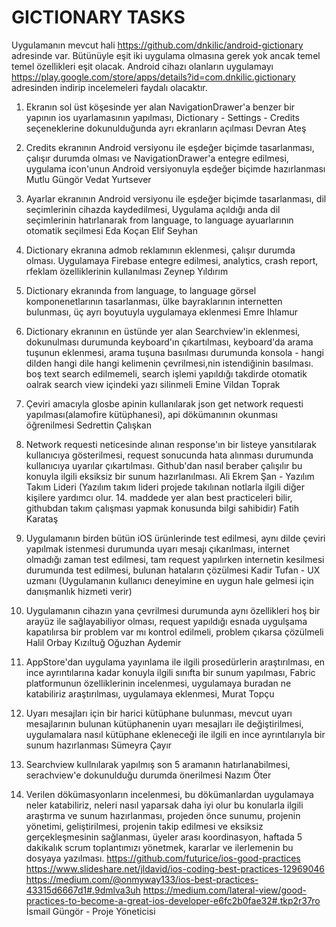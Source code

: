 # GICTIONARY TASKS

Uygulamanın mevcut hali https://github.com/dnkilic/android-gictionary adresinde var. Bütünüyle eşit iki uygulama olmasına gerek yok ancak temel temel özellikleri eşit olacak. Android cihazı olanların uygulamayı https://play.google.com/store/apps/details?id=com.dnkilic.gictionary adresinden indirip incelemeleri faydalı olacaktır.

1. Ekranın sol üst köşesinde yer alan NavigationDrawer'a benzer bir yapının ios uyarlamasının yapılması, Dictionary - Settings - Credits seçeneklerine dokunulduğunda ayrı ekranların açılması
Devran Ateş

2. Credits ekranının Android versiyonu ile eşdeğer biçimde tasarlanması, çalışır durumda olması ve NavigationDrawer'a entegre edilmesi, uygulama icon'unun Android versiyonuyla eşdeğer biçimde hazırlanması
Mutlu Güngör
Vedat Yurtsever

3. Ayarlar ekranının Android versiyonu ile eşdeğer biçimde tasarlanması, dil seçimlerinin cihazda kaydedilmesi, Uygulama açıldığı anda dil seçimlerinin hatırlanarak from language, to language ayuarlarının otomatik seçilmesi
Eda Koçan
Elif Seyhan

4. Dictionary ekranına admob reklamının eklenmesi, çalışır durumda olması. Uygulamaya Firebase entegre edilmesi, analytics, crash report, rfeklam özelliklerinin kullanılması
Zeynep Yıldırım

5. Dictionary ekranında from language, to language görsel komponenetlarının tasarlanması, ülke bayraklarının internetten bulunması, üç ayrı boyutuyla uygulamaya eklenmesi
Emre Ihlamur

6. Dictionary ekranının en üstünde yer alan Searchview'in eklenmesi, dokunulması durumunda keyboard'ın çıkartılması, keyboard'da arama tuşunun eklenmesi, arama tuşuna basıılması durumunda konsola - hangi dilden hangi dile hangi kelimenin çevrilmesi,nin istendiğinin basılması. boş text search edilmemeli, search işlemi yapıldığı takdirde otomatik oalrak search view içindeki yazı silinmeli
Emine Vildan Toprak 

7. Çeviri amacıyla glosbe apinin kullanılarak json get network requesti yapılması(alamofire kütüphanesi), api dökümanının okunması öğrenilmesi
Sedrettin Çalışkan

8. Network requesti neticesinde alınan response'ın bir listeye yansıtılarak kullanıcıya gösterilmesi, request sonucunda hata alınması durumunda kullanıcıya uyarılar çıkartılması. Github'dan nasıl beraber çalışılır bu konuyla ilgili eksiksiz bir sunum hazırlanılması.
Ali Ekrem Şan - Yazılım Takım Lideri (Yazılım takım lideri projede takılınan notlarla ilgili diğer kişilere yardımcı olur. 14. maddede yer alan best practiceleri bilir, githubdan takım çalışması yapmak konusunda bilgi sahibidir)
Fatih Karataş

9. Uygulamanın birden bütün iOS ürünlerinde test edilmesi, aynı dilde çeviri yapılmak istenmesi durumunda uyarı mesajı çıkarılması, internet olmadığı zaman test edilmesi, tam request yapılırken internetin kesilmesi durumunda test edilmesi, bulunan hataların çözülmesi
Kadir Tufan - UX uzmanı (Uygulamanın kullanıcı deneyimine en uygun hale gelmesi için danışmanlık hizmeti verir)

10. Uygulamanın cihazın yana çevrilmesi durumunda aynı özellikleri hoş bir arayüz ile sağlayabiliyor olması, request yapıldığı esnada uygulşama kapatılırsa bir problem var mı kontrol edilmeli, problem çıkarsa çözülmeli
Halil Orbay Kızıltuğ
Oğuzhan Aydemir

11. AppStore'dan uygulama yayınlama ile ilgili prosedürlerin araştırılması, en ince ayrıntılarına kadar konuyla ilgili sınıfta bir sunum yapılması, Fabric platformunun özelliklerinin incelenmesi, uygulamaya buradan ne katabiliriz araştırılması, uygulamaya eklenmesi, 
Murat Topçu

12. Uyarı mesajları için bir harici kütüphane bulunması, mevcut uyarı mesajlarının bulunan kütüphanenin uyarı mesajları ile değiştirilmesi, uygulamalara nasıl kütüphane ekleneceği ile ilgili en ince ayrıntılarıyla bir sunum hazırlanması
Sümeyra Çayır

13. Searchview kullnılarak yapılmış son 5 aramanın hatırlanabilmesi, serachview'e dokunulduğu durumda önerilmesi
Nazım Öter

14. Verilen dökümasyonların incelenmesi, bu dökümanlardan uygulamaya neler katabiliriz, neleri nasıl yaparsak daha iyi olur bu konularla ilgili araştırma ve sunum hazırlanması, projeden önce sunumu, projenin yönetimi, geliştirilmesi, projenin takip edilmesi ve eksiksiz gerçekleşmesinin sağlanması, üyeler arası koordinasyon, haftada 5 dakikalık scrum toplantımızı yönetmek, kararlar ve ilerlemenin bu dosyaya yazılması.
https://github.com/futurice/ios-good-practices
https://www.slideshare.net/jldavid/ios-coding-best-practices-12969046
https://medium.com/@onmyway133/ios-best-practices-43315d6667d1#.9dmlva3uh
https://medium.com/lateral-view/good-practices-to-become-a-great-ios-developer-e6fc2b0fae32#.tkp2r37ro
İsmail Güngör - Proje Yöneticisi
        
        
        
        
       
        
        
        
      
